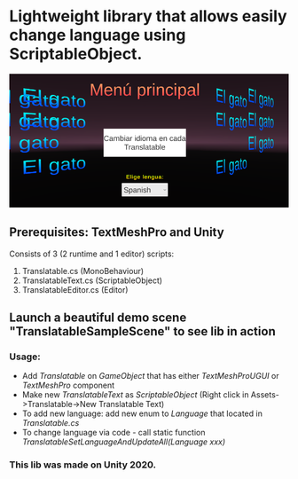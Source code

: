 # Lightweight library that allows easily change language using ScriptableObject.

![](qwe.PNG)

## Prerequisites: TextMeshPro and Unity

Consists of 3 (2 runtime and 1 editor) scripts:
1. Translatable.cs       (MonoBehaviour)
2. TranslatableText.cs   (ScriptableObject)
3. TranslatableEditor.cs (Editor)

## Launch a beautiful demo scene "TranslatableSampleScene" to see lib in action

### Usage:
* Add *Translatable* on *GameObject* that has either *TextMeshProUGUI* or *TextMeshPro* component 
* Make new *TranslatableText* as *ScriptableObject* (Right click in Assets->Translatable->New Translatable Text)
* To add new language: add new enum to *Language* that located in *Translatable.cs*
* To change language via code - call static function *TranslatableSetLanguageAndUpdateAll(Language xxx)*


### This lib was made on Unity 2020.